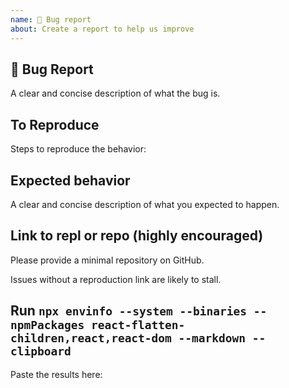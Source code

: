 ```yaml
---
name: 🐛 Bug report
about: Create a report to help us improve
---
```


## 🐛 Bug Report

A clear and concise description of what the bug is.

## To Reproduce

Steps to reproduce the behavior:

## Expected behavior

A clear and concise description of what you expected to happen.

## Link to repl or repo (highly encouraged)

Please provide a minimal repository on GitHub.

Issues without a reproduction link are likely to stall.

## Run `npx envinfo --system --binaries --npmPackages react-flatten-children,react,react-dom --markdown --clipboard`

Paste the results here:

```bash

```
